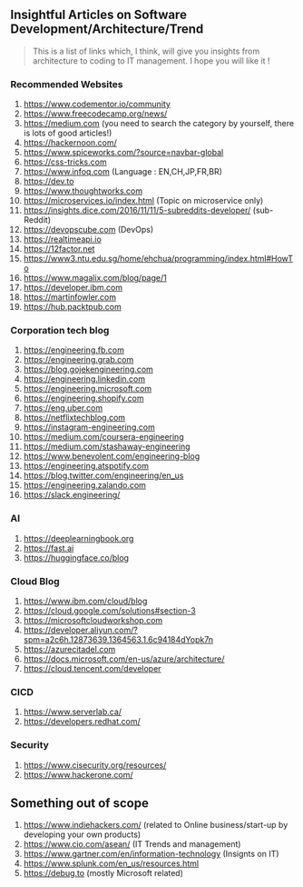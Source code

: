 ## Insightful Articles on Software Development/Architecture/Trend

> This is a list of links which, I think, will give you insights from architecture to coding to IT management. I hope you will like it ! 

### Recommended Websites 
1. https://www.codementor.io/community
2. https://www.freecodecamp.org/news/
3. https://medium.com (you need to search the category by yourself, there is lots of good articles!)
4. https://hackernoon.com/
5. https://www.spiceworks.com/?source=navbar-global
6. https://css-tricks.com
7. https://www.infoq.com (Language : EN,CH,JP,FR,BR)
8. https://dev.to
9. https://www.thoughtworks.com
10. https://microservices.io/index.html (Topic on microservice only)
11. https://insights.dice.com/2016/11/11/5-subreddits-developer/ (sub-Reddit)
12. https://devopscube.com (DevOps)
13. https://realtimeapi.io
14. https://12factor.net
15. https://www3.ntu.edu.sg/home/ehchua/programming/index.html#HowTo
16. https://www.magalix.com/blog/page/1
17. https://developer.ibm.com
18. https://martinfowler.com
19. https://hub.packtpub.com

### Corporation tech blog
1. https://engineering.fb.com
2. https://engineering.grab.com
3. https://blog.gojekengineering.com
4. https://engineering.linkedin.com
5. https://engineering.microsoft.com
6. https://engineering.shopify.com
7. https://eng.uber.com
8. https://netflixtechblog.com
9. https://instagram-engineering.com
10. https://medium.com/coursera-engineering
11. https://medium.com/stashaway-engineering
12. https://www.benevolent.com/engineering-blog
13. https://engineering.atspotify.com
14. https://blog.twitter.com/engineering/en_us
15. https://engineering.zalando.com
16. https://slack.engineering/

### AI
1. https://deeplearningbook.org
2. https://fast.ai
3. https://huggingface.co/blog

### Cloud Blog
1. https://www.ibm.com/cloud/blog
2. https://cloud.google.com/solutions#section-3
3. https://microsoftcloudworkshop.com
4. https://developer.aliyun.com/?spm=a2c6h.12873639.1364563.1.6c94184dYopk7n
5. https://azurecitadel.com
6. https://docs.microsoft.com/en-us/azure/architecture/
7. https://cloud.tencent.com/developer

### CICD
1. https://www.serverlab.ca/
2. https://developers.redhat.com/

### Security
1. https://www.cisecurity.org/resources/
2. https://www.hackerone.com/

## Something out of scope
1. https://www.indiehackers.com/ (related to Online business/start-up by developing your own products)
2. https://www.cio.com/asean/ (IT Trends and management)
3. https://www.gartner.com/en/information-technology (Insignts on IT)
4. https://www.splunk.com/en_us/resources.html
5. https://debug.to (mostly Microsoft related)
